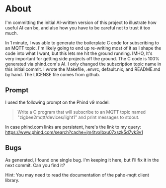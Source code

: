 # About

I'm committing the initial AI-written version of this project to illustrate how useful AI can be, and also how you have to be careful not to trust it too much.

In 1 minute, I was able to generate the boilerplate C code for subscribing to an MQTT topic. I'm likely going to end up re-writing most of it as I shape the code into what I want, but this lets me hit the ground running. IMHO, It's very important for getting side projects off the ground. The C code is 100% generated via phind.com's AI. I only changed the subscription topic name in this initial commit. I wrote the Makefile, .envrc, default.nix, and README.md by hand. The LICENSE file comes from github.

## Prompt

I used the following prompt on the Phind v9 model:

> Write a C program that will subscribe to an MQTT topic named "zigbee2mqtt/devices/light1" and print messages to stdout.

In case phind.com links are persistent, here's the link to my query:
https://www.phind.com/search?cache=jm4tvxlbxu07xszk5d7vk3v1

## Bugs

As generated, I found one single bug. I'm keeping it here, but I'll fix it in the next commit. Can you find it?

Hint: You may need to read the documentation of the paho-mqtt client library.
